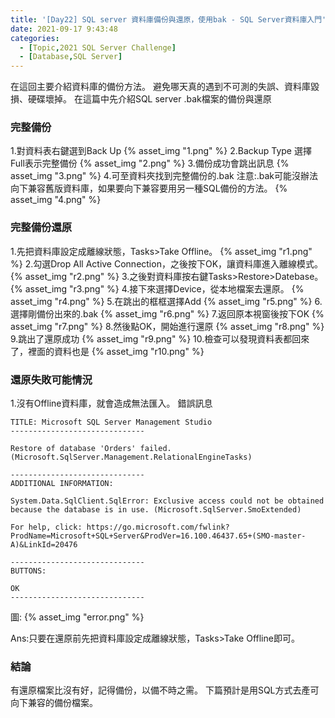 ```yaml
---
title: '[Day22] SQL server 資料庫備份與還原，使用bak - SQL Server資料庫入門'
date: 2021-09-17 9:43:48
categories:
  - [Topic,2021 SQL Server Challenge]
  - [Database,SQL Server]
---
```

在這回主要介紹資料庫的備份方法。
避免哪天真的遇到不可測的失誤、資料庫毀損、硬碟壞掉。
在這篇中先介紹SQL server .bak檔案的備份與還原

### 完整備份
1.對資料表右鍵選到Back Up
{% asset_img "1.png" %}
2.Backup Type 選擇Full表示完整備份
{% asset_img "2.png" %}
3.備份成功會跳出訊息
{% asset_img "3.png" %}
4.可至資料夾找到完整備份的.bak
注意:.bak可能沒辦法向下兼容舊版資料庫，如果要向下兼容要用另一種SQL備份的方法。
{% asset_img "4.png" %}


### 完整備份還原
1.先把資料庫設定成離線狀態，Tasks>Take Offline。
{% asset_img "r1.png" %}
2.勾選Drop All Active Connection，之後按下OK，讓資料庫進入離線模式。
{% asset_img "r2.png" %}
3.之後對資料庫按右鍵Tasks>Restore>Datebase。
{% asset_img "r3.png" %}
4.接下來選擇Device，從本地檔案去還原。
{% asset_img "r4.png" %}
5.在跳出的框框選擇Add
{% asset_img "r5.png" %}
6.選擇剛備份出來的.bak
{% asset_img "r6.png" %}
7.返回原本視窗後按下OK
{% asset_img "r7.png" %}
8.然後點OK，開始進行還原
{% asset_img "r8.png" %}
9.跳出了還原成功
{% asset_img "r9.png" %}
10.檢查可以發現資料表都回來了，裡面的資料也是
{% asset_img "r10.png" %}


### 還原失敗可能情況

1.沒有Offline資料庫，就會造成無法匯入。
錯誤訊息
```
TITLE: Microsoft SQL Server Management Studio
------------------------------

Restore of database 'Orders' failed. (Microsoft.SqlServer.Management.RelationalEngineTasks)

------------------------------
ADDITIONAL INFORMATION:

System.Data.SqlClient.SqlError: Exclusive access could not be obtained because the database is in use. (Microsoft.SqlServer.SmoExtended)

For help, click: https://go.microsoft.com/fwlink?ProdName=Microsoft+SQL+Server&ProdVer=16.100.46437.65+(SMO-master-A)&LinkId=20476

------------------------------
BUTTONS:

OK
------------------------------

```
圖:
{% asset_img "error.png" %}


Ans:只要在還原前先把資料庫設定成離線狀態，Tasks>Take Offline即可。

### 結論
有還原檔案比沒有好，記得備份，以備不時之需。
下篇預計是用SQL方式去產可向下兼容的備份檔案。